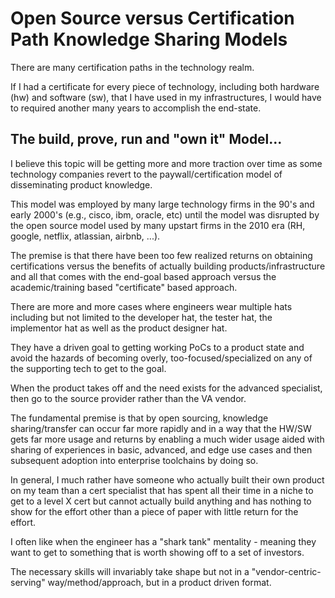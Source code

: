 
# Open Source versus Certification Path Knowledge Sharing Models

There are many certification paths in the technology realm.  

If I had a certificate for every piece of technology, including both hardware (hw) and software (sw), that I have used in my infrastructures, I would have to required another many years to accomplish the end-state.

## The build, prove, run and "own it" Model... 

I believe this topic will be getting more and more traction over time as some technology companies revert to the paywall/certification model of disseminating product knowledge. 

This model was employed by many large technology firms in the 90's and early 2000's (e.g., cisco, ibm, oracle, etc) until the model was disrupted by the open source model used by many upstart firms in the 2010 era (RH, google, netflix, atlassian, airbnb, ...).  
 
The premise is that there have been too few realized returns on obtaining certifications versus the benefits of actually building products/infrastructure and all that comes with the end-goal based approach versus the academic/training based "certificate" based approach.

There are more and more cases where engineers wear multiple hats including but not limited to the developer hat, the tester hat, the implementor hat as well as the product designer hat.  

They have a driven goal to getting working PoCs to a product state and avoid the hazards of becoming overly, too-focused/specialized on any of the supporting tech to get to the goal.  

When the product takes off and the need exists for the advanced specialist, then go to the source provider rather than the VA vendor. 

The fundamental premise is that by open sourcing, knowledge sharing/transfer can occur far more rapidly and in a way that the HW/SW gets far more usage and returns by enabling a much wider usage aided with sharing of experiences in basic, advanced, and edge use cases and then subsequent adoption into enterprise toolchains by doing so. 
 
In general, I much rather have someone who actually built their own product on my team than a cert specialist that has spent all their time in a niche to get to a level X cert but cannot actually build anything and has nothing to show for the effort other than a piece of paper with little return for the effort. 

I often like when the engineer has a "shark tank" mentality - meaning they want to get to something that is worth showing off to a set of investors.  

The necessary skills will invariably take shape but not in a "vendor-centric-serving" way/method/approach, but in a product driven format.
